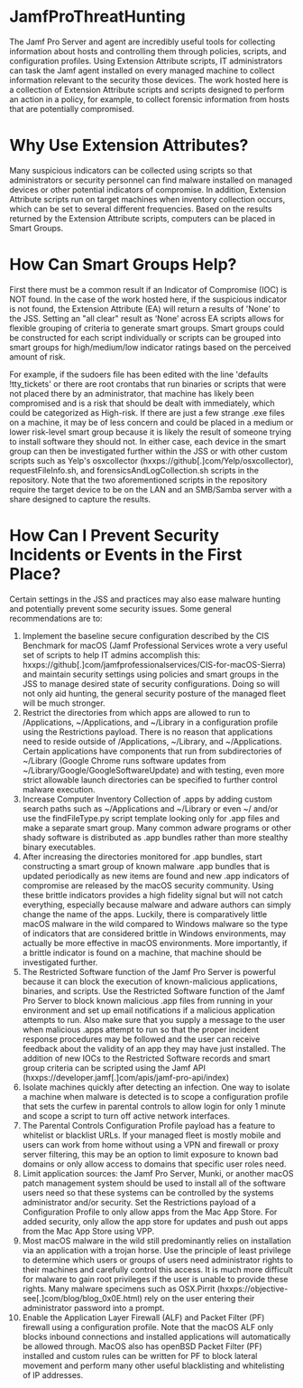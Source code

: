 # JamfProThreatHunting

The Jamf Pro Server and agent are incredibly useful tools for collecting information about hosts and controlling them through policies, scripts, and configuration profiles. Using Extension Attribute scripts, IT administrators can task the Jamf agent installed on every managed machine to collect information relevant to the security those devices. The work hosted here is a collection of Extension Attribute scripts and scripts designed to perform an action in a policy, for example, to collect forensic information from hosts that are potentially compromised.

# Why Use Extension Attributes?

Many suspicious indicators can be collected using scripts so that administrators or security personnel can find malware installed on managed devices or other potential indicators of compromise. In addition, Extension Attribute scripts run on target machines when inventory collection occurs, which can be set to several different frequencies. Based on the results returned by the Extension Attribute scripts, computers can be placed in Smart Groups.

# How Can Smart Groups Help?

First there must be a common result if an Indicator of Compromise (IOC) is NOT found. In the case of the work hosted here, if the suspicious indicator is not found, the Extension Attribute  (EA) will return a results of 'None' to the JSS. Setting an "all clear" result as ‘None’ across EA scripts allows for flexible grouping of criteria to generate smart groups. Smart groups could be constructed for each script individually or scripts can be grouped into smart groups for high/medium/low indicator ratings based on the perceived amount of risk. 

For example, if the sudoers file has been edited with the line 'defaults !tty_tickets' or there are root crontabs that run binaries or scripts that were not placed there by an administrator, that machine has likely been compromised and is a risk that should be dealt with immediately, which could be categorized as High-risk. If there are just a few strange .exe files on a machine, it may be of less concern and could be placed in a medium or lower risk-level smart group because it is likely the result of someone trying to install software they should not.
In either case, each device in the smart group can then be investigated further within the JSS or with other custom scripts such as Yelp's osxcollector (hxxps://github[.]com/Yelp/osxcollector), requestFileInfo.sh, and forensicsAndLogCollection.sh scripts in the repository. Note that the two aforementioned scripts in the repository require the target device to be on the LAN and an SMB/Samba server with a share designed to capture the results.

# How Can I Prevent Security Incidents or Events in the First Place?

Certain settings in the JSS and practices may also ease malware hunting and potentially prevent some security issues. Some general recommendations are to:
1. Implement the baseline secure configuration described by the CIS Benchmark for macOS (Jamf Professional Services wrote a  very useful set of scripts to help IT admins accomplish this: hxxps://github[.]com/jamfprofessionalservices/CIS-for-macOS-Sierra) and maintain security settings using policies and smart groups in the JSS to manage desired state of security configurations. Doing so will not only aid hunting, the general security posture of the managed fleet will be much stronger. 
2. Restrict the directories from which apps are allowed to run to /Applications, ~/Applications, and ~/Library in a configuration profile using the Restrictions payload. There is no reason that applications need to reside outside of /Applications, ~/Library, and ~/Applications. Certain applications have components that run from subdirectories of ~/Library (Google Chrome runs software updates from ~/Library/Google/GoogleSoftwareUpdate) and with testing, even more strict allowable launch directories can be specified to further control malware execution. 
3. Increase Computer Inventory Collection of .apps by adding custom search paths such as ~/Applications and ~/Library or even ~/ and/or use the findFileType.py script template looking only for .app files and make a separate smart group. Many common adware programs or other shady software is distributed as .app bundles rather than more stealthy binary executables. 
4. After increasing the directories monitored for .app bundles, start constructing a smart group of known malware .app bundles that is updated periodically as new items are found and new .app indicators of compromise are released by the macOS security community. Using these brittle indicators provides a high fidelity signal but will not catch everything, especially because malware and adware authors can simply change the name of the apps. Luckily, there is comparatively little macOS malware in the wild compared to Windows malware so the type of indicators that are considered brittle in Windows environments, may actually be more effective in macOS environments. More importantly, if a brittle indicator is found on a machine, that machine should be investigated further. 
5. The Restricted Software function of the Jamf Pro Server is powerful because it can block the execution of known-malicious applications, binaries, and scripts. Use the Restricted Software function of the Jamf Pro Server to block known malicious .app files from running in your environment and set up email notifications if a malicious application attempts to run. Also make sure that you supply a message to the user when malicious .apps attempt to run so that the proper incident response procedures may be followed and the user can receive feedback about the validity of an app they may have just installed. The addition of new IOCs to the Restricted Software records and smart group criteria can be scripted using the Jamf API (hxxps://developer.jamf[.]com/apis/jamf-pro-api/index) 
6. Isolate machines quickly after detecting an infection. One way to isolate a machine when malware is detected is to scope a configuration profile that sets the curfew in parental controls to allow login for only 1 minute and scope a script to turn off active network interfaces. 
7. The Parental Controls Configuration Profile payload has a feature to whitelist or blacklist URLs. If your managed fleet is mostly mobile and users can work from home without using a VPN and firewall or proxy server filtering, this may be an option to limit exposure to known bad domains or only allow access to domains that specific user roles need. 
8. Limit application sources: the Jamf Pro Server, Munki, or another macOS patch management system should be used to install all of the software users need so that these systems can be controlled by the systems administrator and/or security. Set the Restrictions payload of a Configuration Profile to only allow apps from the Mac App Store. For added security, only allow the app store for updates and push out apps from the Mac App Store using VPP. 
9. Most macOS malware in the wild still predominantly relies on installation via an application with a trojan horse. Use the principle of least privilege to determine which users or groups of users need administrator rights to their machines and carefully control this access. It is much more difficult for malware to gain root privileges if the user is unable to provide these rights. Many malware specimens such as OSX.Pirrit (hxxps://objective-see[.]com/blog/blog_0x0E.html) rely on the user entering their administrator password into a prompt. 
10. Enable the Application Layer Firewall (ALF) and Packet Filter (PF) firewall using a configuration profile. Note that the macOS ALF only blocks inbound connections and installed applications will automatically be allowed through. MacOS also has openBSD Packet Filter (PF) installed and custom rules can be written for PF to block lateral movement and perform many other useful blacklisting and whitelisting of IP addresses. 
